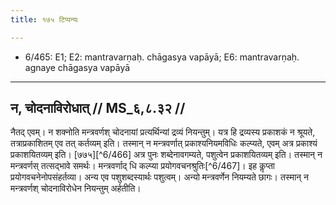 ```yaml
---
title: १७५ टिप्पन्यः

---
```

- 6/465: E1; E2: mantravarṇaḥ. chāgasya vapāyā; E6: mantravarṇaḥ. agnaye chāgasya vapāyā

____________________________________________


## न, चोदनाविरोधात् // MS_६,८.३२ //

नैतद् एवम्। न शक्नोति मन्त्रवर्णश् चोदनायां प्रत्यर्थिन्यां द्रव्यं नियन्तुम्। यत्र हि द्रव्यस्य प्रकाशकं न श्रूयते, तत्राप्रकाशितम् एव तत् कर्तव्यम् इति। तस्मान् न मन्त्रवर्णात् प्रकाश्यनियमविधिः कल्प्यते, एवम् अत्र प्रकाश्यं प्रकाशयितव्यम् इति। [७७५][^6/466] अत्र पुनः शब्देनावगम्यते, पशुत्वेन प्रकाशयितव्यम् इति। तस्मान् न मन्त्रवर्णस् तत्सद्भावे समर्थः। मन्त्रवर्णाद् धि कल्प्या प्रयोगवचनश्रुतिः[^6/467]। इह कॢप्ता प्रयोगवचनेनोपसंहर्तव्या। अन्य एव पशुशब्दस्यार्थः पशुत्वम्। अन्यो मन्त्रवर्णेन नियम्यते छागः। तस्मान् न मन्त्रवर्णश् चोदनाविरोधेन नियन्तुम् अर्हतीति।
